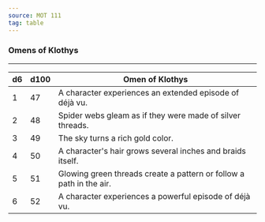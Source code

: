 ```yaml
---
source: MOT 111
tag: table
---
```


### Omens of Klothys
---
|d6|d100|Omen of Klothys|
|----|---|-----------|
|1|47|A character experiences an extended episode of déjà vu.|
|2|48|Spider webs gleam as if they were made of silver threads.|
|3|49|The sky turns a rich gold color.|
|4|50|A character's hair grows several inches and braids itself.|
|5|51|Glowing green threads create a pattern or follow a path in the air.|
|6|52|A character experiences a powerful episode of déjà vu.|
